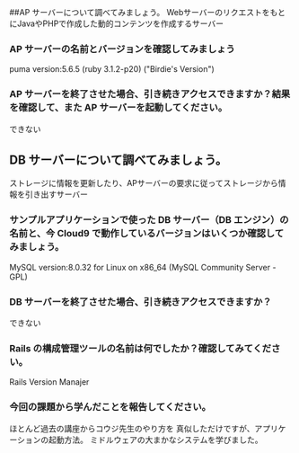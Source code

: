  ##AP サーバーについて調べてみましょう。
WebサーバーのリクエストをもとにJavaやPHPで作成した動的コンテンツを作成するサーバー

 ### AP サーバーの名前とバージョンを確認してみましょう
 puma
 version:5.6.5 (ruby 3.1.2-p20) ("Birdie's Version")

 ### AP サーバーを終了させた場合、引き続きアクセスできますか？結果を確認して、また AP サーバーを起動してください。
できない

 ## DB サーバーについて調べてみましょう。
ストレージに情報を更新したり、APサーバーの要求に従ってストレージから情報を引き出すサーバー

 ### サンプルアプリケーションで使った DB サーバー（DB エンジン）の名前と、今 Cloud9 で動作しているバージョンはいくつか確認してみましょう。
MySQL
version:8.0.32 for Linux on x86_64 (MySQL Community Server - GPL)

 ### DB サーバーを終了させた場合、引き続きアクセスできますか？
できない

 ### Rails の構成管理ツールの名前は何でしたか？確認してみてください。
Rails Version Manajer

 ### 今回の課題から学んだことを報告してください。
 ほとんど過去の講座からコウジ先生のやり方を
 真似しただけですが、アプリケーションの起動方法。
 ミドルウェアの大まかなシステムを学びました。